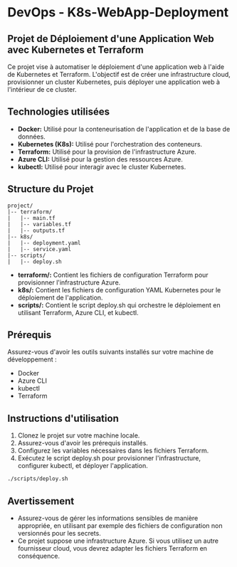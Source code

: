 # DevOps - K8s-WebApp-Deployment
## Projet de Déploiement d'une Application Web avec Kubernetes et Terraform

Ce projet vise à automatiser le déploiement d'une application web à l'aide de Kubernetes et Terraform. L'objectif est de créer une infrastructure cloud, provisionner un cluster Kubernetes, puis déployer une application web à l'intérieur de ce cluster.

## Technologies utilisées

- **Docker:** Utilisé pour la conteneurisation de l'application et de la base de données.
- **Kubernetes (K8s):** Utilisé pour l'orchestration des conteneurs.
- **Terraform:** Utilisé pour la provision de l'infrastructure Azure.
- **Azure CLI:** Utilisé pour la gestion des ressources Azure.
- **kubectl:** Utilisé pour interagir avec le cluster Kubernetes.

## Structure du Projet

```plaintext
project/
|-- terraform/
|   |-- main.tf
|   |-- variables.tf
|   |-- outputs.tf
|-- k8s/
|   |-- deployment.yaml
|   |-- service.yaml
|-- scripts/
|   |-- deploy.sh
```

- **terraform/:** Contient les fichiers de configuration Terraform pour provisionner l'infrastructure Azure.
- **k8s/:** Contient les fichiers de configuration YAML Kubernetes pour le déploiement de l'application.
- **scripts/:** Contient le script deploy.sh qui orchestre le déploiement en utilisant Terraform, Azure CLI, et kubectl.

## Prérequis

Assurez-vous d'avoir les outils suivants installés sur votre machine de développement :
- Docker
- Azure CLI
- kubectl
- Terraform

## Instructions d'utilisation

1. Clonez le projet sur votre machine locale.
2. Assurez-vous d'avoir les prérequis installés.
3. Configurez les variables nécessaires dans les fichiers Terraform.
4. Exécutez le script deploy.sh pour provisionner l'infrastructure, configurer kubectl, et déployer l'application.

```bash
./scripts/deploy.sh
```
## Avertissement
- Assurez-vous de gérer les informations sensibles de manière appropriée, en utilisant par exemple des fichiers de configuration non versionnés pour les secrets.
- Ce projet suppose une infrastructure Azure. Si vous utilisez un autre fournisseur cloud, vous devrez adapter les fichiers Terraform en conséquence.
